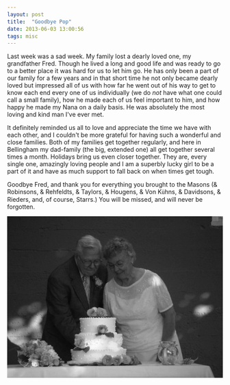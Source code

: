 ```yaml
---
layout: post
title:  "Goodbye Pop"
date: 2013-06-03 13:00:56
tags: misc
---
```


Last week was a sad week. My family lost a dearly loved one, my grandfather Fred. Though he lived a long and good life and was ready to go to a better place it was hard for us to let him go. He has only been a part of our family for a few years and in that short time he not only became dearly loved but impressed all of us with how far he went out of his way to get to know each end every one of us individually (we do _not_ have what one could call a small family), how he made each of us feel important to him, and how happy he made my Nana on a daily basis. He was absolutely the most loving and kind man I've ever met.

It definitely reminded us all to love and appreciate the time we have with each other, and I couldn't be more grateful for having such a wonderful and close families. Both of my families get together regularly, and here in Bellingham my dad-family (the big, extended one) all get together several times a month. Holidays bring us even closer together. They are, every single one, amazingly loving people and I am a superbly lucky girl to be a part of it and have as much support to fall back on when times get tough.

Goodbye Fred, and thank you for everything you brought to the Masons (& Robinsons, & Rehfeldts, & Taylors, & Hougens, & Von K<span style="font-family: Liberation Serif,serif;">ü</span>hns, & Davidsons, & Rieders, and, of course, Starrs.) You will be missed, and will never be forgotten.

![nana-pop](/uploads/2013/06/nana-pop.jpg)
